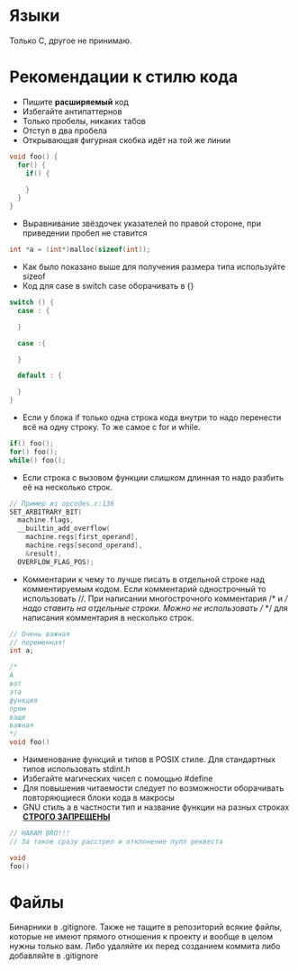 # Языки
Только C, другое не принимаю.

# **Рекомендации** к стилю кода
 * Пишите **расширяемый** код
 * Избегайте антипаттернов
 * Только пробелы, никаких табов
 * Отступ в два пробела
 * Открывающая фигурная скобка идёт на той же линии
```C
void foo() {
  for() {
    if() {

    }
  }
}
```
 * Выравнивание звёздочек указателей по правой стороне, при приведении пробел не ставится
```C
int *a = (int*)malloc(sizeof(int));
```
 * Как было показано выше для получения размера типа используйте sizeof
 * Код для case в switch case оборачивать в {}
```C
switch () {
  case : {

  }

  case :{

  }

  default : {

  }
}
```
 * Если у блока if только одна строка кода внутри то надо перенести всё на одну строку. То же самое с for и while.
```C
if() foo();
for() foo();
while() foo();
```
* Если строка с вызовом функции слишком длинная то надо разбить её на несколько строк.
```C
// Пример из opcodes.c:136
SET_ARBITRARY_BIT(
  machine.flags,
  __builtin_add_overflow(
    machine.regs[first_operand],
    machine.regs[second_operand],
    &result),
  OVERFLOW_FLAG_POS);
```
 * Комментарии к чему то лучше писать в отдельной строке над комментируемым кодом. Если комментарий однострочный то использовать //. При написании многострочного комментария /* и */ надо ставить на отдельные строки. Можно не использовать /* */ для написания комментария в несколько строк.
```C
// Очень важная
// переменная!
int a;

/*
А
вот
эта
функция
прям
ваще
важная
*/
void foo()
```
 * Наименование функций и типов в POSIX стиле. Для стандартных типов использовать stdint.h
 * Избегайте магических чисел с помощью #define
 * Для повышения читаемости следует по возможности оборачивать повторяющиеся блоки кода в макросы
 * GNU стиль а в частности тип и название функции на разных строках <u>**СТРОГО ЗАПРЕЩЕНЫ**</u>
```C
// HARAM BRO!!!
// За такое сразу расстрел и отклонение пулл реквеста

void
foo()
```

# Файлы
Бинарники в .gitignore.
Также не тащите в репозиторий всякие файлы, которые не имеют прямого отношения к проекту и вообще в целом нужны только вам. Либо удаляйте их перед созданием коммита либо добавляйте в .gitignore
